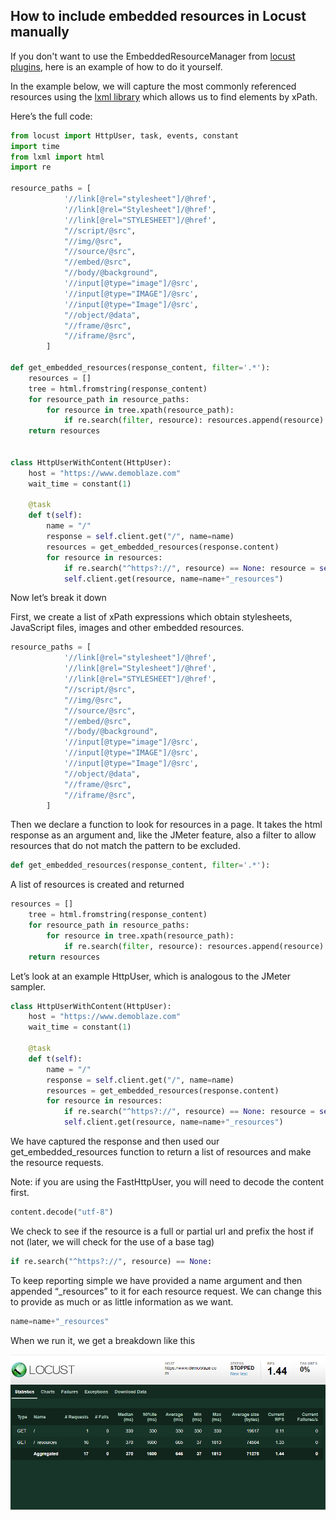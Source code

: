 ## How to include embedded resources in Locust manually

If you don't want to use the EmbeddedResourceManager from [locust plugins](https://github.com/SvenskaSpel/locust-plugins/), here is an example of how to do it yourself.

In the example below, we will capture the most commonly referenced resources using the [lxml library](https://lxml.de/) which allows us to find elements by xPath.

Here’s the full code:

```python
from locust import HttpUser, task, events, constant
import time
from lxml import html
import re
 
resource_paths = [
            '//link[@rel="stylesheet"]/@href',
            '//link[@rel="Stylesheet"]/@href',
            '//link[@rel="STYLESHEET"]/@href',
            "//script/@src",
            "//img/@src",
            "//source/@src",
            "//embed/@src",
            "//body/@background",
            '//input[@type="image"]/@src',
            '//input[@type="IMAGE"]/@src',
            '//input[@type="Image"]/@src',
            "//object/@data",
            "//frame/@src",
            "//iframe/@src",
        ]
 
def get_embedded_resources(response_content, filter='.*'):
    resources = []
    tree = html.fromstring(response_content)
    for resource_path in resource_paths:
        for resource in tree.xpath(resource_path):
            if re.search(filter, resource): resources.append(resource)
    return resources
    
        
class HttpUserWithContent(HttpUser):
    host = "https://www.demoblaze.com"
    wait_time = constant(1)
    
    @task
    def t(self):
        name = "/"
        response = self.client.get("/", name=name)
        resources = get_embedded_resources(response.content)
        for resource in resources:
            if re.search("^https?://", resource) == None: resource = self.host + "/" + resource          
            self.client.get(resource, name=name+"_resources")
``` 

Now let’s break it down

First, we create a list of xPath expressions which obtain stylesheets, JavaScript files, images and other embedded resources.

```python
resource_paths = [
            '//link[@rel="stylesheet"]/@href',
            '//link[@rel="Stylesheet"]/@href',
            '//link[@rel="STYLESHEET"]/@href',
            "//script/@src",
            "//img/@src",
            "//source/@src",
            "//embed/@src",
            "//body/@background",
            '//input[@type="image"]/@src',
            '//input[@type="IMAGE"]/@src',
            '//input[@type="Image"]/@src',
            "//object/@data",
            "//frame/@src",
            "//iframe/@src",
        ]
```

Then we declare a function to look for resources in a page. It takes the html response as an argument and, like the JMeter feature, also a filter to allow resources that do not match the pattern to be excluded.

```python
def get_embedded_resources(response_content, filter='.*'):
```

A list of resources is created and returned

```python
resources = []
    tree = html.fromstring(response_content)
    for resource_path in resource_paths:
        for resource in tree.xpath(resource_path):
            if re.search(filter, resource): resources.append(resource)
    return resources
```
Let’s look at an example HttpUser, which is analogous to the JMeter sampler.

```python
class HttpUserWithContent(HttpUser):
    host = "https://www.demoblaze.com"
    wait_time = constant(1)
    
    @task
    def t(self):
        name = "/"
        response = self.client.get("/", name=name)
        resources = get_embedded_resources(response.content)
        for resource in resources:
            if re.search("^https?://", resource) == None: resource = self.host + "/" + resource          
            self.client.get(resource, name=name+"_resources")
```
We have captured the response and then used our get_embedded_resources function to return a list of resources and make the resource requests.

Note: if you are using the FastHttpUser, you will need to decode the content first.

```python
content.decode("utf-8")
```

We check to see if the resource is a full or partial url and prefix the host if not (later, we will check for the use of a base tag)
```python
if re.search("^https?://", resource) == None:
```
To keep reporting simple we have provided a name argument and then appended “_resources” to it for each resource request. We can change this to provide as much or as little information as we want.
```python
name=name+"_resources"
```
When we run it, we get a breakdown like this

![Locust Dashboard](./images/locust_dashboard.png "Locust Dashboard")
